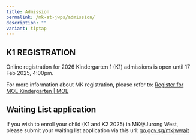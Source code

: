 ```yaml
---
title: Admission
permalink: /mk-at-jwps/admission/
description: ""
variant: tiptap
---
```

<h2>K1 REGISTRATION</h2>
<p>Online registration for 2026 Kindergarten 1 (K1) admissions is open until
17 Feb 2025, 4:00pm.</p>
<p></p>
<p>For more information about MK registration, please refer to: <a href="https://www.moe.gov.sg/preschool/moe-kindergarten/register/" rel="noopener noreferrer nofollow" target="_blank">Register for MOE Kindergarten | MOE</a>
</p>
<h2>Waiting List application</h2>
<p>If you wish to enroll your child (K1 and K2 2025) in MK@Jurong West, please
submit your waiting list application via this url: <a href="http://go.gov.sg/mkjwwait" rel="noopener noreferrer nofollow" target="_blank">go.gov.sg/mkjwwait</a>
</p>